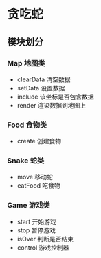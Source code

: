 # 贪吃蛇

## 模块划分

### Map 地图类

- clearData 清空数据
- setData 设置数据
- include 该坐标是否包含数据
- render 渲染数据到地图上

### Food 食物类

- create 创建食物

### Snake 蛇类

- move 移动蛇
- eatFood 吃食物

### Game 游戏类

- start 开始游戏
- stop 暂停游戏
- isOver 判断是否结束
- control 游戏控制器
